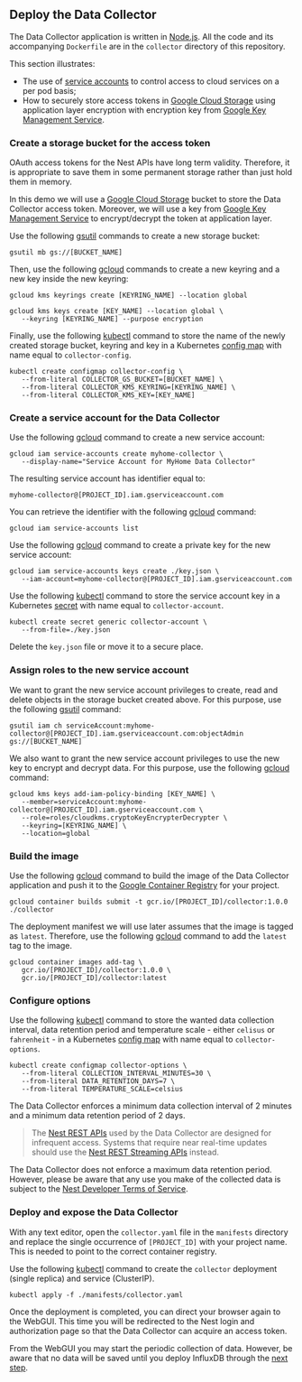 ## Deploy the Data Collector

The Data Collector application is written in [Node.js](https://nodejs.org/en/). All the code and its accompanying `Dockerfile` are in the `collector` directory of this repository.

This section illustrates:
- The use of [service accounts](https://cloud.google.com/iam/docs/service-accounts) to control access to cloud services on a per pod basis;
- How to securely store access tokens in [Google Cloud Storage](https://cloud.google.com/storage/) using application layer encryption with encryption key from [Google Key Management Service](https://cloud.google.com/kms/).

### Create a storage bucket for the access token

OAuth access tokens for the Nest APIs have long term validity. Therefore, it is appropriate to save them in some permanent storage rather than just hold them in memory.

In this demo we will use a [Google Cloud Storage](https://cloud.google.com/storage/) bucket to store the Data Collector access token. Moreover, we will use a key from [Google Key Management Service](https://cloud.google.com/kms/) to encrypt/decrypt the token at application layer.

Use the following [gsutil](https://cloud.google.com/storage/docs/gsutil) commands to create a new storage bucket:

```
gsutil mb gs://[BUCKET_NAME]
```

Then, use the following [gcloud](https://cloud.google.com/sdk/gcloud/reference/kms/) commands to create a new keyring and a new key inside the new keyring:

```
gcloud kms keyrings create [KEYRING_NAME] --location global

gcloud kms keys create [KEY_NAME] --location global \
   --keyring [KEYRING_NAME] --purpose encryption
```

Finally, use the following [kubectl](https://kubernetes.io/docs/reference/kubectl/overview/) command to store the name of the newly created storage bucket, keyring and key in a Kubernetes [config map](https://cloud.google.com/kubernetes-engine/docs/concepts/configmap) with name equal to `collector-config`.

```
kubectl create configmap collector-config \
   --from-literal COLLECTOR_GS_BUCKET=[BUCKET_NAME] \
   --from-literal COLLECTOR_KMS_KEYRING=[KEYRING_NAME] \
   --from-literal COLLECTOR_KMS_KEY=[KEY_NAME]
```

### Create a service account for the Data Collector

Use the following [gcloud](https://cloud.google.com/sdk/gcloud/reference/iam/service-accounts/create) command to create a new service account:

```
gcloud iam service-accounts create myhome-collector \
   --display-name="Service Account for MyHome Data Collector"
```

The resulting service account has identifier equal to:

`myhome-collector@[PROJECT_ID].iam.gserviceaccount.com`

You can retrieve the identifier with the following [gcloud](https://cloud.google.com/sdk/gcloud/reference/iam/service-accounts/list) command:

```
gcloud iam service-accounts list
```

Use the following [gcloud](https://cloud.google.com/sdk/gcloud/reference/iam/service-accounts/keys/create) command to create a private key for the new service account:

```
gcloud iam service-accounts keys create ./key.json \
   --iam-account=myhome-collector@[PROJECT_ID].iam.gserviceaccount.com
```

Use the following [kubectl](https://kubernetes.io/docs/reference/kubectl/overview/) command to store the service account key in a Kubernetes [secret](https://cloud.google.com/kubernetes-engine/docs/concepts/secret) with name equal to `collector-account`.

```
kubectl create secret generic collector-account \
   --from-file=./key.json
```

Delete the `key.json` file or move it to a secure place.  

### Assign roles to the new service account

We want to grant the new service account privileges to create, read and delete objects in the storage bucket created above. For this purpose, use the following [gsutil](https://cloud.google.com/storage/docs/gsutil) command:

```
gsutil iam ch serviceAccount:myhome-collector@[PROJECT_ID].iam.gserviceaccount.com:objectAdmin gs://[BUCKET_NAME]
```

We also want to grant the new service account privileges to use the new key to encrypt and decrypt data. For this purpose, use the following [gcloud](https://cloud.google.com/sdk/gcloud/reference/kms/keys/add-iam-policy-binding) command:

```
gcloud kms keys add-iam-policy-binding [KEY_NAME] \
   --member=serviceAccount:myhome-collector@[PROJECT_ID].iam.gserviceaccount.com \
   --role=roles/cloudkms.cryptoKeyEncrypterDecrypter \
   --keyring=[KEYRING_NAME] \
   --location=global
```

### Build the image

Use the following [gcloud](https://cloud.google.com/sdk/gcloud/reference/container/builds/submit) command to build the image of the Data Collector application and push it to the [Google Container Registry](https://cloud.google.com/container-registry/) for your project.

```
gcloud container builds submit -t gcr.io/[PROJECT_ID]/collector:1.0.0 ./collector
```

The deployment manifest we will use later assumes that the image is tagged as `latest`. Therefore, use the following [gcloud](https://cloud.google.com/sdk/gcloud/reference/container/images/add-tag) command to add the `latest` tag to the image.

```
gcloud container images add-tag \
   gcr.io/[PROJECT_ID]/collector:1.0.0 \
   gcr.io/[PROJECT_ID]/collector:latest
```

### Configure options

Use the following [kubectl](https://kubernetes.io/docs/reference/kubectl/overview/) command to store the wanted data collection interval, data retention period and temperature scale - either `celisus` or `fahrenheit` - in a Kubernetes [config map](https://cloud.google.com/kubernetes-engine/docs/concepts/configmap) with name equal to `collector-options`.

```
kubectl create configmap collector-options \
   --from-literal COLLECTION_INTERVAL_MINUTES=30 \
   --from-literal DATA_RETENTION_DAYS=7 \
   --from-literal TEMPERATURE_SCALE=celsius
```

The Data Collector enforces a minimum data collection interval of 2 minutes and a minimum data retention period of 2 days.

> The [Nest REST APIs](https://developers.nest.com/documentation/cloud/rest-guide) used by the Data Collector are designed for infrequent access. Systems that require near real-time updates should use the [Nest REST Streaming APIs](https://developers.nest.com/documentation/cloud/rest-streaming-guide) instead.

The Data Collector does not enforce a maximum data retention period. However, please be aware that any use you make of the collected data is subject to the [Nest Developer Terms of Service](https://developers.nest.com/documentation/cloud/tos).

### Deploy and expose the Data Collector

With any text editor, open the `collector.yaml` file in the `manifests` directory and replace the single occurrence of `[PROJECT_ID]` with your project name. This is needed to point to the correct container registry.

Use the following [kubectl](https://kubernetes.io/docs/reference/kubectl/overview/) command to create the `collector` deployment (single replica) and service (ClusterIP).

```
kubectl apply -f ./manifests/collector.yaml
```

Once the deployment is completed, you can direct your browser again to the WebGUI. This time you will be redirected to the Nest login and authorization page so that the Data Collector can acquire an access token.

From the WebGUI you may start the periodic collection of data. However, be aware that no data will be saved until you deploy InfluxDB through the [next step](./influxdb.md).
